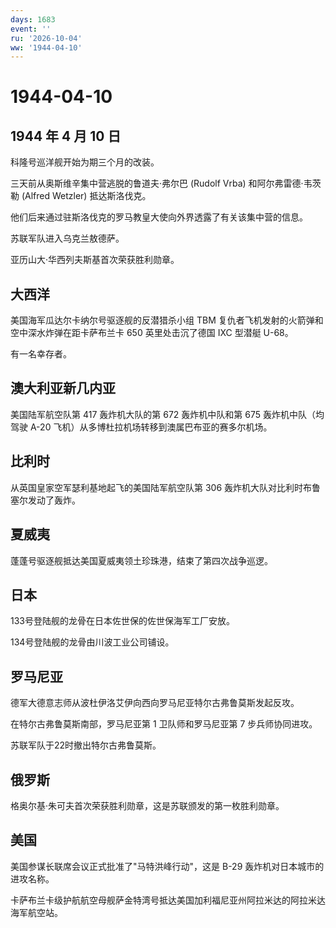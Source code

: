 ```yaml
---
days: 1683
event: ''
ru: '2026-10-04'
ww: '1944-04-10'
---
```


# 1944-04-10

## 1944 年 4 月 10 日

科隆号巡洋舰开始为期三个月的改装。

三天前从奥斯维辛集中营逃脱的鲁道夫·弗尔巴 (Rudolf Vrba)
和阿尔弗雷德·韦茨勒 (Alfred Wetzler) 抵达斯洛伐克。

他们后来通过驻斯洛伐克的罗马教皇大使向外界透露了有关该集中营的信息。

苏联军队进入乌克兰敖德萨。

亚历山大·华西列夫斯基首次荣获胜利勋章。

## 大西洋

美国海军瓜达尔卡纳尔号驱逐舰的反潜猎杀小组 TBM
复仇者飞机发射的火箭弹和空中深水炸弹在距卡萨布兰卡 650 英里处击沉了德国
IXC 型潜艇 U-68。

有一名幸存者。

## 澳大利亚新几内亚

美国陆军航空队第 417 轰炸机大队的第 672 轰炸机中队和第 675
轰炸机中队（均驾驶 A-20
飞机）从多博杜拉机场转移到澳属巴布亚的赛多尔机场。

## 比利时

从英国皇家空军瑟利基地起飞的美国陆军航空队第 306
轰炸机大队对比利时布鲁塞尔发动了轰炸。

## 夏威夷

蓬蓬号驱逐舰抵达美国夏威夷领土珍珠港，结束了第四次战争巡逻。

## 日本

133号登陆舰的龙骨在日本佐世保的佐世保海军工厂安放。

134号登陆舰的龙骨由川波工业公司铺设。

## 罗马尼亚

德军大德意志师从波杜伊洛艾伊向西向罗马尼亚特尔古弗鲁莫斯发起反攻。

在特尔古弗鲁莫斯南部，罗马尼亚第 1 卫队师和罗马尼亚第 7 步兵师协同进攻。

苏联军队于22时撤出特尔古弗鲁莫斯。

## 俄罗斯

格奥尔基·朱可夫首次荣获胜利勋章，这是苏联颁发的第一枚胜利勋章。

## 美国

美国参谋长联席会议正式批准了"马特洪峰行动"，这是 B-29
轰炸机对日本城市的进攻名称。

卡萨布兰卡级护航航空母舰萨金特湾号抵达美国加利福尼亚州阿拉米达的阿拉米达海军航空站。